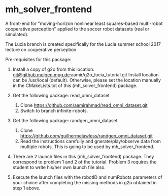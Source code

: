 # mh_solver_frontend

A front-end for "moving-horizon nonlinear least squares-based multi-robot cooperative perception" applied to the soccer robot datasets (real or simulated). 

The Lucia branch is created specifically for the Lucia summer school 2017 lecture on cooperative perception. 

Pre-requisites for this package:

1. Install a copy of g2o from this location: git@github.molgen.mpg.de:aamir/g2o_lucia_tutorial.git
   Install location can be /usr/local (default). Otherwise, please set the location manually in the CMakeLists.txt of this (mh_solver_frontend) package.
2. Get the following package: read_omni_dataset
   1. Clone https://github.com/aamirahmad/read_omni_dataset.git
   2. Switch to branch infinite-robots.
3. Get the following package: randgen_omni_dataset
   1. Clone https://github.com/guilhermelawless/randgen_omni_dataset.git
   3. Read the instructions carefully and gnerate/play/observe data from multiple robots. This is going to be used by mh_solver_frontend.
4. There are 2 launch files in this (mh_solver_frontend) package. They correspond to problem 1 and 2 of the tutorial. Problem 3 requires the student to write his/her own launch file also.

5. Execute the launch files with the robotID and numRobots parameters of your choice after completing the missing methods in g2o obtained in step 1 above.